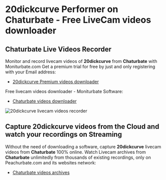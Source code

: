 # 20dickcurve Performer on Chaturbate - Free LiveCam videos downloader

## Chaturbate Live Videos Recorder

Monitor and record livecam videos of **20dickcurve** from **Chaturbate** with Moniturbate.com
Get a premium trial for free by just and only registering with your Email address:
* [20dickcurve Premium videos downloader](https://moniturbate.com/request-demo-licence-key.html)

Free livecam videos downloader - Moniturbate Software:
* [Chaturbate videos downloader](https://moniturbate.com/moniturbate-download-software.html)

![20dickcurve livecam videos recorder](https://peachurnet.com/templates/moniturbate-software.png)


## Capture 20dickcurve videos from the Cloud and watch your recordings on Streaming

Without the need of downloading a software, capture **20dickcurve** livecam videos from **Chaturbate** 100% online.
Watch Livecam archives from **Chaturbate** unlimitedly from thousands of existing recordings, only on Peachurbate.com and its websites network:
* [Chaturbate videos archives](https://peachurnet.com/)